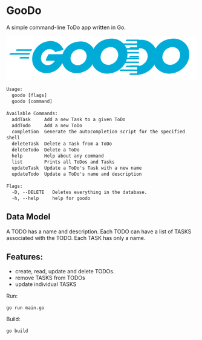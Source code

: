 # GooDo

A simple command-line ToDo app written in Go.

![logo](.github/logo.png)


    Usage:
      goodo [flags]
      goodo [command]
    
    Available Commands:
      addTask     Add a new Task to a given ToDo
      addTodo     Add a new ToDo
      completion  Generate the autocompletion script for the specified shell
      deleteTask  Delete a Task from a ToDo
      deleteTodo  Delete a ToDo
      help        Help about any command
      list        Prints all ToDos and Tasks
      updateTask  Update a ToDo's Task with a new name
      updateTodo  Update a ToDo's name and description
    
    Flags:
      -D, --DELETE   Deletes everything in the database.
      -h, --help     help for goodo

## Data Model

A TODO has a name and description.
Each TODO can have a list of TASKS associated with the TODO. 
Each TASK has only a name.

## Features:

 - create, read, update and delete TODOs.
 - remove TASKS from TODOs
 - update individual TASKS

Run:

    go run main.go

Build:

    go build

